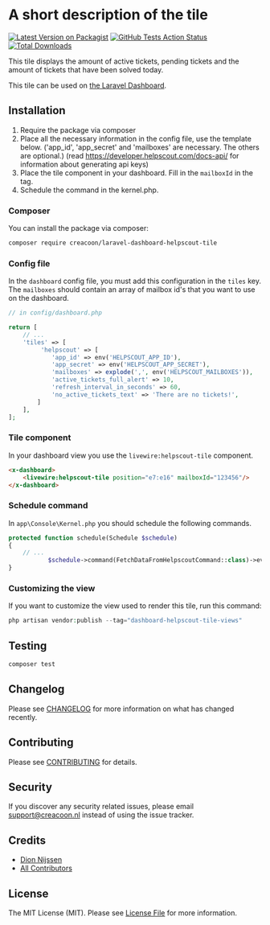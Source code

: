 # A short description of the tile

[![Latest Version on Packagist](https://img.shields.io/packagist/v/creacoon/laravel-dashboard-helpscout-tile.svg?style=flat-square)](https://packagist.org/packages/creacoon/laravel-dashboard-helpscout-tile)
[![GitHub Tests Action Status](https://img.shields.io/github/workflow/status/creacoon/laravel-dashboard-helpscout-tile/run-tests?label=tests)](https://github.com/creacoon/laravel-dashboard-helpscout-tile/actions?query=workflow%3Arun-tests+branch%3Amaster)
[![Total Downloads](https://img.shields.io/packagist/dt/creacoon/laravel-dashboard-helpscout-tile.svg?style=flat-square)](https://packagist.org/packages/creacoon/laravel-dashboard-helpscout-tile)

This tile displays the amount of active tickets, pending tickets and the amount of tickets that have been solved today. 

This tile can be used on [the Laravel Dashboard](https://docs.spatie.be/laravel-dashboard).

## Installation

1. Require the package via composer
1. Place all the necessary information in the config file, use the template below. ('app_id', 'app_secret' and 'mailboxes' are necessary. The others are optional.) (read https://developer.helpscout.com/docs-api/ for information about generating api keys)
1. Place the tile component in your dashboard. Fill in the `mailboxId` in the tag.
1. Schedule the command in the kernel.php.

### Composer
You can install the package via composer:
```bash
composer require creacoon/laravel-dashboard-helpscout-tile 
```

### Config file
In the `dashboard` config file, you must add this configuration in the `tiles` key. The `mailboxes` should contain an array of mailbox id's that you want to use on the dashboard.

```php
// in config/dashboard.php

return [
    // ...
    'tiles' => [
         'helpscout' => [
            'app_id' => env('HELPSCOUT_APP_ID'),
            'app_secret' => env('HELPSCOUT_APP_SECRET'),
            'mailboxes' => explode(',', env('HELPSCOUT_MAILBOXES')),
            'active_tickets_full_alert' => 10,
            'refresh_interval_in_seconds' => 60,
            'no_active_tickets_text' => 'There are no tickets!',
        ]
    ],
];
```
### Tile component
In your dashboard view you use the `livewire:helpscout-tile` component.
```html
<x-dashboard>
    <livewire:helpscout-tile position="e7:e16" mailboxId="123456"/> 
</x-dashboard>
```

### Schedule command
In `app\Console\Kernel.php` you should schedule the following commands.

```php
protected function schedule(Schedule $schedule)
{
    // ...
           $schedule->command(FetchDataFromHelpscoutCommand::class)->everyFiveMinutes();
}
```

### Customizing the view
If you want to customize the view used to render this tile, run this command:

```php
php artisan vendor:publish --tag="dashboard-helpscout-tile-views"
```

## Testing

``` bash
composer test
```

## Changelog

Please see [CHANGELOG](CHANGELOG.md) for more information on what has changed recently.

## Contributing

Please see [CONTRIBUTING](CONTRIBUTING.md) for details.

## Security

If you discover any security related issues, please email support@creacoon.nl instead of using the issue tracker.

## Credits

- [Dion Nijssen](https://github.com/dion213)
- [All Contributors](../../contributors)

## License

The MIT License (MIT). Please see [License File](LICENSE.md) for more information.
